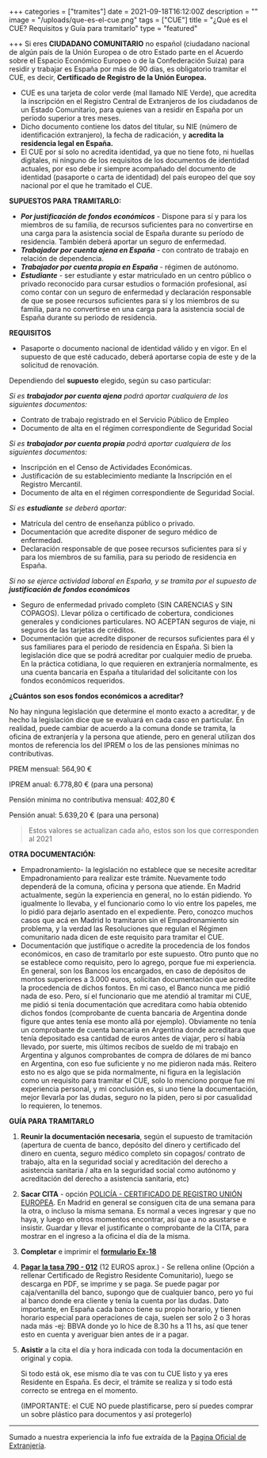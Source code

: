 +++
categories = ["tramites"]
date = 2021-09-18T16:12:00Z
description = ""
image = "/uploads/que-es-el-cue.png"
tags = ["CUE"]
title = "¿Qué es el CUE? Requisitos y Guía para tramitarlo"
type = "featured"

+++
Si eres **CIUDADANO COMUNITARIO** no español (ciudadano nacional de algún país de la Unión Europea o de otro Estado parte en el Acuerdo sobre el Espacio Económico Europeo o de la Confederación Suiza) para residir y trabajar es España por más de 90 días, es obligatorio tramitar el CUE, es decir, **Certificado de Registro de la Unión Europea.**

* CUE es una tarjeta de color verde (mal llamado NIE Verde), que acredita la inscripción en el Registro Central de Extranjeros de los ciudadanos de un Estado Comunitario, para quienes van a residir en España por un periodo superior a tres meses.
* Dicho documento contiene los datos del titular, su NIE (número de identificación extranjero), la fecha de radicación, y **acredita la residencia legal en España.**
* El CUE por sí solo no acredita identidad, ya que no tiene foto, ni huellas digitales, ni ninguno de los requisitos de los documentos de identidad actuales, por eso debe ir siempre acompañado del documento de identidad (pasaporte o carta de identidad) del país europeo del que soy nacional por el que he tramitado el CUE.

**SUPUESTOS PARA TRAMITARLO:**

* **_Por justificación de fondos económicos_** - Dispone para sí y para los miembros de su familia, de recursos suficientes para no convertirse en una carga para la asistencia social de España durante su período de residencia. También deberá aportar un seguro de enfermedad.
* **_Trabajador por cuenta ajena en España_** - con contrato de trabajo en relación de dependencia.
* **_Trabajador por cuenta propia en España_** - régimen de autónomo.
* **_Estudiante_** - ser estudiante y estar matriculado en un centro público o privado reconocido para cursar estudios o formación profesional, así como contar con un seguro de enfermedad y declaración responsable de que se posee recursos suficientes para sí y los miembros de su familia, para no convertirse en una carga para la asistencia social de España durante su periodo de residencia.

**REQUISITOS**

* Pasaporte o documento nacional de identidad válido y en vigor. En el supuesto de que esté caducado, deberá aportarse copia de este y de la solicitud de renovación.

Dependiendo del **supuesto** elegido, según su caso particular:

_Si es **trabajador por cuenta ajena** podrá aportar cualquiera de los siguientes documentos:_

* Contrato de trabajo registrado en el Servicio Público de Empleo
* Documento de alta en el régimen correspondiente de Seguridad Social

_Si es **trabajador por cuenta propia** podrá aportar cualquiera de los siguientes documentos:_

* Inscripción en el Censo de Actividades Económicas.
* Justificación de su establecimiento mediante la Inscripción en el Registro Mercantil.
* Documento de alta en el régimen correspondiente de Seguridad Social.

_Si es **estudiante** se deberá aportar:_

* Matrícula del centro de enseñanza público o privado.
* Documentación que acredite disponer de seguro médico de enfermedad.
* Declaración responsable de que posee recursos suficientes para sí y para los miembros de su familia, para su periodo de residencia en España.

_Si no se ejerce actividad laboral en España, y se tramita por el supuesto de **justificación de fondos económicos**_

* Seguro de enfermedad privado completo (SIN CARENCIAS y SIN COPAGOS). Llevar póliza o certificado de cobertura, condiciones generales y condiciones particulares. NO ACEPTAN seguros de viaje, ni seguros de las tarjetas de créditos.
* Documentación que acredite disponer de recursos suficientes para él y sus familiares para el periodo de residencia en España. Si bien la legislación dice que se podrá acreditar por cualquier medio de prueba. En la práctica cotidiana, lo que requieren en extranjería normalmente, es una cuenta bancaria en España a titularidad del solicitante con los fondos económicos requeridos.

**¿Cuántos son esos fondos económicos a acreditar?**

No hay ninguna legislación que determine el monto exacto a acreditar, y de hecho la legislación dice que se evaluará en cada caso en particular. En realidad, puede cambiar de acuerdo a la comuna donde se tramita, la oficina de extranjería y la persona que atiende, pero en general utilizan dos montos de referencia los del IPREM o los de las pensiones mínimas no contributivas.

PREM mensual: 564,90 €

IPREM anual: 6.778,80 € (para una persona)

Pensión minima no contributiva mensual: 402,80 €

Pensión anual: 5.639,20 € (para una persona)

> Estos valores se actualizan cada año, estos son los que corresponden al 2021

**OTRA DOCUMENTACIÓN:**

* Empadronamiento- la legislación no establece que se necesite acreditar Empadronamiento para realizar este trámite. Nuevamente todo dependerá de la comuna, oficina y persona que atiende. En Madrid actualmente, según la experiencia en general, no lo están pidiendo. Yo igualmente lo llevaba, y el funcionario como lo vio entre los papeles, me lo pidió para dejarlo asentado en el expediente. Pero, conozco muchos casos que acá en Madrid lo tramitaron sin el Empadronamiento sin problema, y la verdad las Resoluciones que regulan el Régimen comunitario nada dicen de este requisito para tramitar el CUE.
* Documentación que justifique o acredite la procedencia de los fondos económicos, en caso de tramitarlo por este supuesto. Otro punto que no se establece como requisito, pero lo agrego, porque fue mi experiencia. En general, son los Bancos los encargados, en caso de depósitos de montos superiores a 3.000 euros, solicitan documentación que acredite la procedencia de dichos fontos. En mi caso, el Banco nunca me pidió nada de eso. Pero, sí el funcionario que me atendió al tramitar mi CUE, me pidió si tenía documentación que acreditara como había obtenido dichos fondos (comprobante de cuenta bancaria de Argentina donde figure que antes tenía ese monto allá por ejemplo). Obviamente no tenía un comprobante de cuenta bancaria en Argentina donde acreditara que tenía depositado esa cantidad de euros antes de viajar, pero sí había llevado, por suerte, mis últimos recibos de sueldo de mi trabajo en Argentina y algunos comprobantes de compra de dólares de mi banco en Argentina, con eso fue suficiente y no me pidieron nada más. Reitero esto no es algo que se pida normalmente, ni figura en la legislación como un requisito para tramitar el CUE, solo lo menciono porque fue mi experiencia personal, y mi conclusión es, si uno tiene la documentación, mejor llevarla por las dudas, seguro no la piden, pero si por casualidad lo requieren, lo tenemos.

**GUÍA PARA TRAMITARLO**

1. **Reunir la documentación necesaria**, según el supuesto de tramitación (apertura de cuenta de banco, depósito del dinero y certificado del dinero en cuenta, seguro médico completo sin copagos/ contrato de trabajo, alta en la seguridad social y acreditación del derecho a asistencia sanitaria / alta en la seguridad social como autónomo y acreditación del derecho a asistencia sanitaria, etc)
2. **Sacar CITA** - opción [POLICÍA - CERTIFICADO DE REGISTRO UNIÓN EUROPEA](https://sede.administracionespublicas.gob.es/icpplustiem/acInfo;jsessionid=C99B229C6591285F07D5EA1DA405F443.appdmzgal3_19254_icpplustiem). En Madrid en general se consiguen cita de una semana para la otra, o incluso la misma semana. Es normal a veces ingresar y que no haya, y luego en otros momentos encontrar, así que a no asustarse e insistir. Guardar y llevar el justificante o comprobante de la CITA, para mostrar en el ingreso a la oficina el día de la misma.
3. **Completar** e imprimir el [**formulario Ex-18**](https://extranjeros.inclusion.gob.es/ficheros/Modelos_solicitudes/mod_solicitudes2/18-Certificado_residencia_comunitaria.pdf)
4. [**Pagar la tasa 790 - 012**](https://sede.policia.gob.es/Tasa790_012/ImpresoRellenar) (12 EUROS aprox.) - Se rellena online (Opción a rellenar Certificado de Registro Residente Comunitario), luego se descarga en PDF, se imprime y se paga. Se puede pagar por caja/ventanilla del banco, supongo que de cualquier banco, pero yo fui al banco donde era cliente y tenía la cuenta por las dudas. Dato importante, en España cada banco tiene su propio horario, y tienen horario especial para operaciones de caja, suelen ser solo 2 o 3 horas nada más -ej: BBVA donde yo lo hice de 8.30 hs a 11 hs, así que tener esto en cuenta y averiguar bien antes de ir a pagar.
5. **Asistir** a la cita el día y hora indicada con toda la documentación en original y copia.

   Si todo está ok, ese mismo día te vas con tu CUE listo y ya eres Residente en España. Es decir, el trámite se realiza y si todo está correcto se entrega en el momento.

   (IMPORTANTE: el CUE NO puede plastificarse, pero sí puedes comprar un sobre plástico para documentos y así protegerlo)

***

Sumado a nuestra experiencia la info fue extraída de la [Pagina Oficial de Extranjería](https://sede.policia.gob.es/Tasa790_012/ImpresoRellenar). 